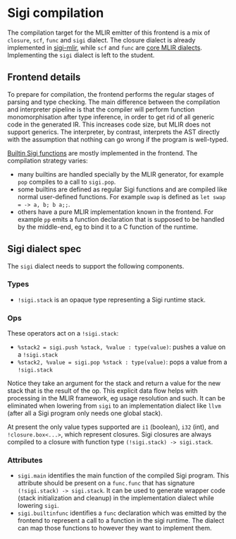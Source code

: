 # Sigi compilation

The compilation target for the MLIR emitter of this frontend is a mix of `closure`, `scf`, `func` and `sigi` dialect.
The closure dialect is already implemented in [sigi-mlir](https://github.com/tud-ccc/kp-mlir-sigi-mlir), while `scf` and `func` are [core MLIR dialects](https://mlir.llvm.org/docs/Dialects/). Implementing the `sigi` dialect is left to the student.

## Frontend details

To prepare for compilation, the frontend performs the regular stages of parsing and type checking.
The main difference between the compilation and interpreter pipeline is that the compiler will perform function monomorphisation after type inference, in order to get rid of all generic code in the generated IR. 
This increases code size, but MLIR does not support generics.
The interpreter, by contrast, interprets the AST directly with the assumption that nothing can go wrong if the program is well-typed.

[Builtin Sigi functions](SigiLang.md#builtins) are mostly implemented in the frontend.
The compilation strategy varies: 
- many builtins are handled specially by the MLIR generator, for example `pop` compiles to a call to `sigi.pop`.
- some builtins are defined as regular Sigi functions and are compiled like normal user-defined functions. For example `swap` is defined as `let swap = -> a, b; b a;;`.
- others have a pure MLIR implementation known in the frontend. For example `pp` emits a function declaration that is supposed to be handled by the middle-end, eg to bind it to a C function of the runtime.


## Sigi dialect spec

The `sigi` dialect needs to support the following components.

### Types

- `!sigi.stack` is an opaque type representing a Sigi runtime stack.

### Ops

These operators act on a `!sigi.stack`:

- `%stack2 = sigi.push %stack, %value : type(value)`: pushes a value on a `!sigi.stack`
- `%stack2, %value = sigi.pop %stack : type(value)`: pops a value from a `!sigi.stack`

Notice they take an argument for the stack and return a value for the new stack that is the result of the op.
This explicit data flow helps with processing in the MLIR framework, eg usage resolution and such. It can be eliminated when lowering from `sigi` to an implementation dialect like `llvm` (after all a Sigi program only needs one global stack).

At present the only value types supported are `i1` (boolean), `i32` (int), and `!closure.box<...>`, which represent closures. Sigi closures are always compiled to a closure with function type `(!sigi.stack) -> sigi.stack`.

### Attributes

- `sigi.main` identifies the main function of the compiled Sigi program. This attribute should be present on a `func.func` that has signature `(!sigi.stack) -> sigi.stack`. It can be used to generate wrapper code (stack initialization and cleanup) in the implementation dialect while lowering `sigi`.
- `sigi.builtinfunc` identifies a `func` declaration which was emitted by the frontend to represent a call to a function in the sigi runtime. The dialect can map those functions to however they want to implement them.


